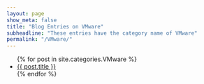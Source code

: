 ```yaml
---
layout: page
show_meta: false
title: "Blog Entries on VMware"
subheadline: "These entries have the category name of VMware"
permalink: "/VMware/"
---
```

<ul>
    {% for post in site.categories.VMware %}
    <li><a href="{{ site.url }}{{ post.url }}">{{ post.title }}</a></li>
    {% endfor %}
</ul>
